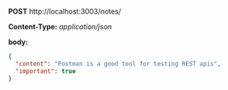 
**POST** http://localhost:3003/notes/

**Content-Type:** *application/json*

**body:**
```json
{
  "content": "Postman is a good tool for testing REST apis",
  "important": true
}
```